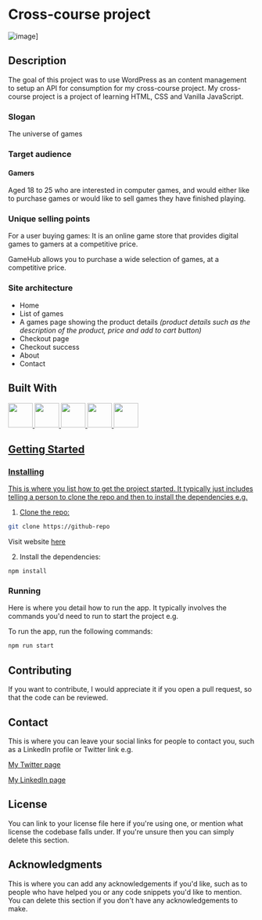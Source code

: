 # Cross-course project

![image](https://raw.githubusercontent.com/NoroffFEU/first-year-cross-course-assignment-brief-three/master/GameHub_Logo.png)]

## Description

The goal of this project was to use WordPress as an content management to setup an API for consumption for my cross-course project. My cross-course project is a project of learning HTML, CSS and Vanilla JavaScript.
### Slogan
The universe of games

### Target audience
#### Gamers
Aged 18 to 25 who are interested in computer games, and would either like to purchase games or would like to sell games they have finished playing.

### Unique selling points
For a user buying games: It is an online game store that provides digital games to gamers at a competitive price.

GameHub allows you to purchase a wide selection of games, at a competitive price. 

### Site architecture

- Home
- List of games
- A games page showing the product details
_(product details such as the description of the product, price and add to cart button)_
- Checkout page
- Checkout success
- About
- Contact

## Built With
<p align="left">
<a href="https://developer.mozilla.org/en-US/docs/Glossary/HTML5" target="_blank"> <img width="50px" src="https://camo.githubusercontent.com/93e4e94382fb2211baf595fd981ec363e1400d1ad208321396344b2eb998b51f/68747470733a2f2f6564656e742e6769746875622e696f2f537570657254696e7949636f6e732f696d616765732f7376672f68746d6c352e737667" />
<a href="https://developer.mozilla.org/en-US/docs/Web/CSS" target="_blank"> <img width="50px" src="https://camo.githubusercontent.com/10e5da35078001d86532bb75efeecf75aaca2765af099b3a2592a22fd12cb2e0/68747470733a2f2f6564656e742e6769746875622e696f2f537570657254696e7949636f6e732f696d616765732f7376672f637373332e737667" />
<a href="https://www.javatpoint.com/what-is-vanilla-javascript" target="_blank"> <img width="50px" src="https://camo.githubusercontent.com/8e946c2804fdccdb848c1109042c5398ea6bf93367d82f83aad430b722f50d9b/68747470733a2f2f6564656e742e6769746875622e696f2f537570657254696e7949636f6e732f696d616765732f7376672f6a6176617363726970742e737667" />
<a href="https://developer.wordpress.org/rest-api/" target="_blank"> <img width="50px" src="https://camo.githubusercontent.com/d5de95dd0d27e74bfe80901cdea3688b2d4c82357c2a6466f6dd03c8fb2e7b56/68747470733a2f2f6564656e742e6769746875622e696f2f537570657254696e7949636f6e732f696d616765732f7376672f776f726470726573732e737667" />
<a href="https://www.phpmyadmin.net/" target="_blank"> <img width="50px" src="https://camo.githubusercontent.com/26fd5f4d543ff70a6ea4e085139edb717bfab7979960e0fafc9bd92cd1c7727f/68747470733a2f2f6564656e742e6769746875622e696f2f537570657254696e7949636f6e732f696d616765732f7376672f7068702e737667" />


## Getting Started

### Installing

This is where you list how to get the project started. It typically just includes telling a person to clone the repo and then to install the dependencies e.g.

1. Clone the repo:

```bash
git clone https://github-repo
```
Visit website
[here](https://gamehub.kongsvinger-it.no/)

2. Install the dependencies:

```
npm install
```

### Running

Here is where you detail how to run the app. It typically involves the commands you'd need to run to start the project e.g.

To run the app, run the following commands:

```bash
npm run start
```

## Contributing

If you want to contribute, I would appreciate it if you open a pull request, so that the code can be reviewed.

## Contact

This is where you can leave your social links for people to contact you, such as a LinkedIn profile or Twitter link e.g.

[My Twitter page](www.twitter.com)

[My LinkedIn page](www.linkedin.com)

## License

You can link to your license file here if you're using one, or mention what license the codebase falls under. If you're unsure then you can simply delete this section.

## Acknowledgments

This is where you can add any acknowledgements if you'd like, such as to people who have helped you or any code snippets you'd like to mention. You can delete this section if you don't have any acknowledgements to make.
